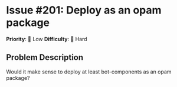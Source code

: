 # Issue #201: Deploy as an opam package

**Priority**: 🚀 Low
**Difficulty**: 🔴 Hard

## Problem Description

Would it make sense to deploy at least bot-components as an opam package?
